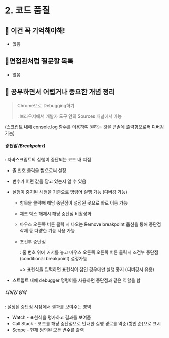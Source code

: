 # 2. 코드 품질

## 🔮 이건 꼭 기억해야해!
- 없음

## 🧐면접관처럼 질문할 목록
- 없음

## 👻 공부하면서 어렵거나 중요한 개념 정리
> Chrome으로 Debugging하기
>
> : 브라우저에서 개발자 도구 안의 Sources 패널에서 가능

(스크립트 내에 console.log 함수를 이용하여 원하는 것을 콘솔에 출력함으로써 디버깅 가능)

##### 중단점 (Breakpoint)

: 자바스크립트의 실행이 중단되는 코드 내 지점

- 줄 번호 클릭을 함으로써 설정

- 변수가 어떤 값을 담고 있는지 알 수 있음

- 실행이 중지된 시점을 기준으로 명령어 실행 가능 (디버깅 가능)

  - 항목을 클릭해 해당 중단점이 설정된 곳으로 바로 이동 가능
  - 체크 박스 해제시 해당 중단점 비활성화
  - 마우스 오른쪽 버튼 클릭 시 나오는 Remove breakpoint 옵션을 통해 중단점 삭제 등 다양한 기능 사용 가능

  - 조건부 중단점

    : 줄 번호 위에 커서를 놓고 마우스 오른쪽 오른쪽 버튼 클릭시 조건부 중단점(conditional breakpoint) 설정가능

    => 표현식을 입력하면 표현식이 참인 경우에만 실행 중지 (디버깅시 유용)

- 스트립트 내에 debugger 명령어를 사용하면 중단점과 같은 역할을 함

##### 디버깅 영역

: 설정된 중단점 시점에서 결과를 보여주는 영역

- Watch - 표현식을 평가하고 결과를 보여줌
- Call Stack - 코드를 해당 중단점으로 안내한 실행 경로를 역순(쌓인 순)으로 표시
- Scope - 현재 정의된 모든 변수를 출력